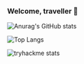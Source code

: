 ### Welcome, traveller 👋

![Anurag's GitHub stats](https://github-stats-vercel-git-main-aeskerminens-projects.vercel.app//api?username=aeskerminen)

![Top Langs](https://github-stats-vercel-git-main-aeskerminens-projects.vercel.app/api/top-langs/?username=aeskerminen&layout=pie&langs_count=8&hide=html)

![tryhackme stats](https://tryhackme-badges.s3.amazonaws.com/aeskerm.png)
